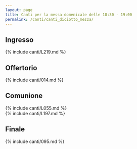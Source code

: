 ```yaml
---
layout: page
title: Canti per la messa domenicale delle 18:30 - 19:00
permalink: /canti/canti_diciotto_mezza/
---
```


## Ingresso
{% include canti/L219.md %}   

## Offertorio
{% include canti/014.md %}   

## Comunione   
{% include canti/L055.md %}   
{% include canti/L197.md %}    

## Finale
{% include canti/095.md %}   
